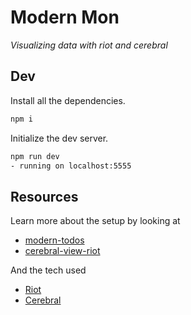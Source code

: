 # Modern Mon
*Visualizing data with riot and cerebral*

## Dev
Install all the dependencies.
```bash
npm i
```
Initialize the dev server.
```bash
npm run dev
- running on localhost:5555
```

## Resources
Learn more about the setup by looking at

* [modern-todos](https://github.com/nikek/modern-todos/)
* [cerebral-view-riot](https://github.com/nikek/cerebral-view-riot/)

And the tech used

* [Riot](http://riotjs.com)
* [Cerebral](http://cerebraljs.com)
